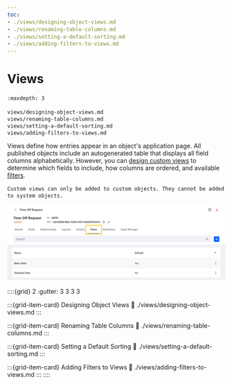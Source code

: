 ```yaml
---
toc:
- ./views/designing-object-views.md
- ./views/renaming-table-columns.md
- ./views/setting-a-default-sorting.md
- ./views/adding-filters-to-views.md
---
```

# Views

```{toctree}
:maxdepth: 3

views/designing-object-views.md
views/renaming-table-columns.md
views/setting-a-default-sorting.md
views/adding-filters-to-views.md
```

Views define how entries appear in an object's application page. All published objects include an autogenerated table that displays all field columns alphabetically. However, you can [design custom views](./views/designing-object-views.md) to determine which fields to include, how columns are ordered, and available [filters](./views/adding-filters-to-views.md).

```{note}
Custom views can only be added to custom objects. They cannot be added to system objects.
```

![Design custom views for objects.](./views/images/01.png)

::::{grid} 2
:gutter: 3 3 3 3

:::{grid-item-card} Designing Object Views
:link: ./views/designing-object-views.md
:::

:::{grid-item-card} Renaming Table Columns
:link: ./views/renaming-table-columns.md
:::

:::{grid-item-card} Setting a Default Sorting
:link: ./views/setting-a-default-sorting.md
:::

:::{grid-item-card} Adding Filters to Views
:link: ./views/adding-filters-to-views.md
:::
::::
